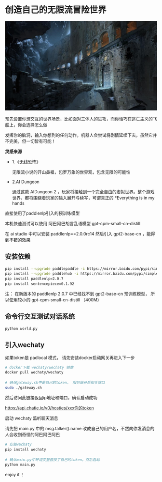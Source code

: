 # 创造自己的无限流冒险世界

![image](https://github.com/henry-ren/images/blob/main/1.jpeg)

预先设置你想交互的世界场景，比如面对三体人的进攻，而你恰巧在逃亡主义的飞船上，你会选择怎么做

发挥你的脑洞，输入你想到的任何动作，机器人会尝试将剧情延续下去，虽然它并不完美，但一切皆有可能！

**灵感来源** 

+ 1.《无线恐怖》 

  无限流小说的开山鼻祖，包罗万象的世界观，包含无限的可能性 
+ 2.AI Dungeon

  通过这款 AIDungeon 2 ，玩家将接触到一个完全自由的虚拟世界。整个游戏世界，都将围绕着玩家的输入展开与续写，可谓真正的 *Everything is in my hands

直接使用了paddlenlp引入的预训练模型

本机快速测试可以使用 阿巴阿巴胡言乱语模型 gpt-cpm-small-cn-distill

在 ai studio 中可以安装 paddlenlp==2.0.0rc14 然后引入 gpt2-base-cn ，能得到不错的效果

## 安装依赖

```sh
pip install --upgrade paddlepaddle -i https://mirror.baidu.com/pypi/simple
pip install --upgrade paddlehub -i https://mirror.baidu.com/pypi/simple
pip install paddlenlp=2.0.7
pip install sentencepiece=0.1.92
```

注： 在新版本的 paddlenlp 2.0.7 中已经找不到 gpt2-base-cn 预训练模型， 所以使用较小的 gpt-cpm-small-cn-distill （400M）

## 命令行交互测试对话系统

```sh
python world.py
```

## 引入wechaty

如果token是 padlocal 模式， 请先安装docker启动网关再进入下一步

```sh
# docker下载 wechaty/wechaty 镜像
docker pull wechaty/wechaty

# 确保gateway.sh中是自己的token， 服务器开启相关端口
sudo ./gateway.sh
```

然后访问此链接返回ip地址和端口，确认启动成功

https://api.chatie.io/v0/hosties/xxx你的token

启动 wechaty 监听聊天消息

请先把 main.py 中的 msg.talker().name 改成自己的用户名，不然向你发消息的人会收到奇怪的阿巴阿巴阿巴

```sh
# 安装wachaty
pip install wechaty

# 确认main.py中环境变量替换了自己的token，然后启动
python main.py
```

enjoy it ！


